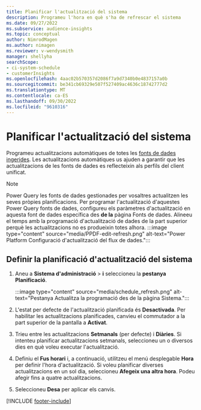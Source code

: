 ```yaml
---
title: Planificar l'actualització del sistema
description: Programeu l'hora en què s'ha de refrescar el sistema
ms.date: 09/27/2022
ms.subservice: audience-insights
ms.topic: conceptual
author: NimrodMagen
ms.author: nimagen
ms.reviewer: v-wendysmith
manager: shellyha
searchScope:
- ci-system-schedule
- customerInsights
ms.openlocfilehash: 4aac02b570357d2086f7a9d7340b0e4837157a0b
ms.sourcegitcommit: be341cb69329e507f527409ac4636c18742777d2
ms.translationtype: MT
ms.contentlocale: ca-ES
ms.lasthandoff: 09/30/2022
ms.locfileid: "9610316"
---
```

# <a name="schedule-system-refresh"></a>Planificar l'actualització del sistema

Programeu actualitzacions automàtiques de totes les [fonts de dades ingerides](data-sources.md). Les actualitzacions automàtiques us ajuden a garantir que les actualitzacions de les fonts de dades es reflecteixin als perfils del client unificat.

> [!NOTE]
> Power Query les fonts de dades gestionades per vosaltres actualitzen les seves pròpies planificacions. Per programar l'actualització d'aquestes Power Query fonts de dades, configureu els paràmetres d'actualització en aquesta font de dades específica des **de la** pàgina Fonts de dades. Alineeu el temps amb la programació d'actualització de dades de la part superior perquè les actualitzacions no es produeixin totes alhora.
> :::image type="content" source="media/PPDF-edit-refresh.png" alt-text="Power Platform Configuració d'actualització del flux de dades.":::

## <a name="set-system-refresh-schedule"></a>Definir la planificació d'actualització del sistema

1. Aneu a **Sistema d'administració** > **i** seleccioneu la **pestanya Planificació**.

   :::image type="content" source="media/schedule_refresh.png" alt-text="Pestanya Actualitza la programació des de la pàgina Sistema.":::

1. L'estat per defecte de l'actualització planificada és **Desactivada**. Per habilitar les actualitzacions planificades, canvieu el commutador a la part superior de la pantalla a **Activat**.

1. Trieu entre les actualitzacions **Setmanals** (per defecte) i **Diàries**. Si intenteu planificar actualitzacions setmanals, seleccioneu un o diversos dies en què voleu executar l'actualització.

1. Definiu el **Fus horari** i, a continuació, utilitzeu el menú desplegable **Hora** per definir l'hora d'actualització. Si voleu planificar diverses actualitzacions en un sol dia, seleccioneu **Afegeix una altra hora**. Podeu afegir fins a quatre actualitzacions.

1. Seleccioneu **Desa** per aplicar els canvis.

[!INCLUDE [footer-include](includes/footer-banner.md)]
